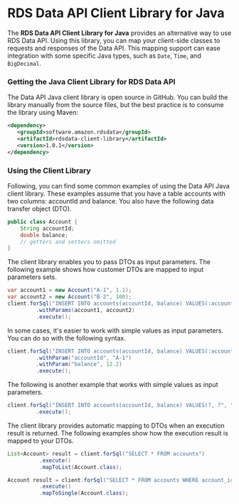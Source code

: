 # RDS Data API Client Library for Java

The **RDS Data API Client Library for Java** provides an alternative way 
to use RDS Data API. Using this library, you can map your client-side 
classes to requests and responses of the Data API. This mapping support 
can ease integration with some specific Java types, such as `Date`, `Time`, 
and `BigDecimal`.

### Getting the Java Client Library for RDS Data API
The Data API Java client library is open source in GitHub. You can build 
the library manually from the source files, but the best practice is to 
consume the library using Maven: 

```xml
<dependency>
   <groupId>software.amazon.rdsdata</groupId>
   <artifactId>rdsdata-client-library</artifactId>
   <version>1.0.1</version>
</dependency>
```

### Using the Client Library
Following, you can find some common examples of using the Data API Java client library. These examples assume that you have a table accounts with two columns: accountId and balance. You also have the following data transfer object (DTO).

```java
public class Account {
    String accountId;
    double balance;
    // getters and setters omitted
}  
```                               
                
The client library enables you to pass DTOs as input parameters. The following example shows how customer DTOs are mapped to input parameters sets.

```java
var account1 = new Account("A-1", 1.1);
var account2 = new Account("B-2", 100);
client.forSql("INSERT INTO accounts(accountId, balance) VALUES(:accountId, :balance)")
         .withParams(account1, account2)
         .execute();   
```             
                
In some cases, it's easier to work with simple values as input parameters. You can do so with the following syntax.

```java
client.forSql("INSERT INTO accounts(accountId, balance) VALUES(:accountId, :balance)")
         .withParam("accountId", "A-1")
         .withParam("balance", 12.2)
         .execute();  
```            
                
The following is another example that works with simple values as input parameters.

```java
client.forSql("INSERT INTO accounts(accountId, balance) VALUES(?, ?", "A-1", 12.2)
         .execute();    
```        
                
The client library provides automatic mapping to DTOs when an execution result is returned. The following examples show how the execution result is mapped to your DTOs.

```java
List<Account> result = client.forSql("SELECT * FROM accounts")
          .execute()
          .mapToList(Account.class);
```

```java
Account result = client.forSql("SELECT * FROM accounts WHERE account_id = '1'")
          .execute()
          .mapToSingle(Account.class);          
```                